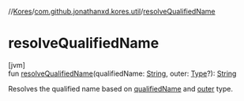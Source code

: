 //[Kores](../../index.md)/[com.github.jonathanxd.kores.util](index.md)/[resolveQualifiedName](resolve-qualified-name.md)

# resolveQualifiedName

[jvm]\
fun [resolveQualifiedName](resolve-qualified-name.md)(qualifiedName: [String](https://kotlinlang.org/api/latest/jvm/stdlib/kotlin/-string/index.html), outer: [Type](https://docs.oracle.com/javase/8/docs/api/java/lang/reflect/Type.html)?): [String](https://kotlinlang.org/api/latest/jvm/stdlib/kotlin/-string/index.html)

Resolves the qualified name based on [qualifiedName](resolve-qualified-name.md) and [outer](resolve-qualified-name.md) type.
